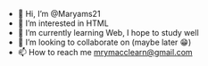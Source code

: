 - 👋 Hi, I’m @Maryams21
- 👀 I’m interested in HTML
- 🌱 I’m currently learning Web, I hope to study well
- 💞️ I’m looking to collaborate on (maybe later 😁)
- 📫 How to reach me mrymacclearn@gmail.com

<!---
Maryams21/Maryams21 is a ✨ special ✨ repository because its `README.md` (this file) appears on your GitHub profile.
You can click the Preview link to take a look at your changes.
--->
